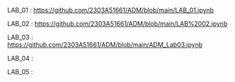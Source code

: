 LAB_01 : https://github.com/2303A51661/ADM/blob/main/LAB_01.ipynb 

LAB_02 : https://github.com/2303A51661/ADM/blob/main/LAB%2002.ipynb

LAB_03 : https://github.com/2303A51661/ADM/blob/main/ADM_Lab03.ipynb

LAB_04 :

LAB_05 :

